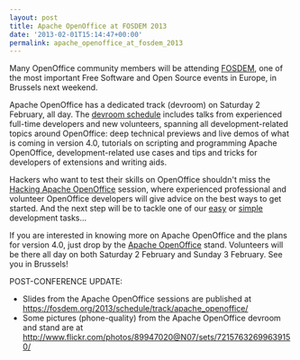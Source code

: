 ```yaml
---
layout: post
title: Apache OpenOffice at FOSDEM 2013
date: '2013-02-01T15:14:47+00:00'
permalink: apache_openoffice_at_fosdem_2013
---
```

<p>Many OpenOffice community members will be attending <a href="https://fosdem.org/2013/">FOSDEM</a>, one of the most important Free Software and Open Source events in Europe, in Brussels next weekend.</p> 
  <p>Apache OpenOffice has a dedicated track (devroom) on Saturday 2 February, all day. The <a href="https://fosdem.org/2013/schedule/track/apache_openoffice/">devroom schedule</a> includes talks from experienced full-time developers and new volunteers, spanning all development-related topics around OpenOffice: deep technical previews and live demos of what is coming in version 4.0, tutorials on scripting and programming Apache OpenOffice, development-related use cases and tips and tricks for developers of extensions and writing aids.</p> 
  <p>Hackers who want to test their skills on OpenOffice shouldn't miss the <a href="https://fosdem.org/2013/schedule/event/apache_openoffice_hacking/">Hacking Apache OpenOffice</a> session, where experienced professional and volunteer OpenOffice developers will give advice on the best ways to get started. And the next step will be to tackle one of our <a href="https://issues.apache.org/ooo/buglist.cgi?f1=cf_fix_difficulty&amp;o1=equals&amp;resolution=---&amp;query_format=advanced&amp;v1=easy&amp;list_id=42478">easy</a> or <a href="https://issues.apache.org/ooo/buglist.cgi?f1=cf_fix_difficulty&amp;o1=equals&amp;resolution=---&amp;query_format=advanced&amp;v1=simple&amp;list_id=42478">simple</a> development tasks...</p> 
  <p>If you are interested in knowing more on Apache OpenOffice and the plans for version 4.0, just drop by the <a href="https://fosdem.org/2013/stands/">Apache OpenOffice</a> stand. Volunteers will be there all day on both Saturday 2 February and Sunday 3 February. See you in Brussels!</p> 
  <p>POST-CONFERENCE UPDATE:</p> 
  <ul> 
    <li> Slides from the Apache OpenOffice sessions are published at
<a href="https://fosdem.org/2013/schedule/track/apache_openoffice/">https://fosdem.org/2013/schedule/track/apache_openoffice/</a> </li> 
    <li> Some pictures (phone-quality) from the Apache OpenOffice devroom and stand are at
<a href="http://www.flickr.com/photos/89947020@N07/sets/72157632699639150/">http://www.flickr.com/photos/89947020@N07/sets/72157632699639150/</a></li> 
    <p> </p> 
  </ul>

